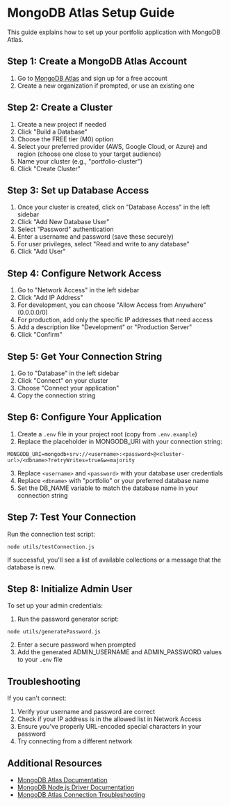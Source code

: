 # MongoDB Atlas Setup Guide

This guide explains how to set up your portfolio application with MongoDB Atlas.

## Step 1: Create a MongoDB Atlas Account

1. Go to [MongoDB Atlas](https://www.mongodb.com/cloud/atlas) and sign up for a free account
2. Create a new organization if prompted, or use an existing one

## Step 2: Create a Cluster

1. Create a new project if needed
2. Click "Build a Database"
3. Choose the FREE tier (M0) option
4. Select your preferred provider (AWS, Google Cloud, or Azure) and region (choose one close to your target audience)
5. Name your cluster (e.g., "portfolio-cluster")
6. Click "Create Cluster"

## Step 3: Set up Database Access

1. Once your cluster is created, click on "Database Access" in the left sidebar
2. Click "Add New Database User"
3. Select "Password" authentication
4. Enter a username and password (save these securely)
5. For user privileges, select "Read and write to any database"
6. Click "Add User"

## Step 4: Configure Network Access

1. Go to "Network Access" in the left sidebar
2. Click "Add IP Address"
3. For development, you can choose "Allow Access from Anywhere" (0.0.0.0/0)
4. For production, add only the specific IP addresses that need access
5. Add a description like "Development" or "Production Server"
6. Click "Confirm"

## Step 5: Get Your Connection String

1. Go to "Database" in the left sidebar
2. Click "Connect" on your cluster
3. Choose "Connect your application"
4. Copy the connection string

## Step 6: Configure Your Application

1. Create a `.env` file in your project root (copy from `.env.example`)
2. Replace the placeholder in MONGODB_URI with your connection string:
```
MONGODB_URI=mongodb+srv://<username>:<password>@<cluster-url>/<dbname>?retryWrites=true&w=majority
```
3. Replace `<username>` and `<password>` with your database user credentials
4. Replace `<dbname>` with "portfolio" or your preferred database name
5. Set the DB_NAME variable to match the database name in your connection string

## Step 7: Test Your Connection

Run the connection test script:

```
node utils/testConnection.js
```

If successful, you'll see a list of available collections or a message that the database is new.

## Step 8: Initialize Admin User

To set up your admin credentials:

1. Run the password generator script:
```
node utils/generatePassword.js
```

2. Enter a secure password when prompted
3. Add the generated ADMIN_USERNAME and ADMIN_PASSWORD values to your `.env` file

## Troubleshooting

If you can't connect:

1. Verify your username and password are correct
2. Check if your IP address is in the allowed list in Network Access
3. Ensure you've properly URL-encoded special characters in your password
4. Try connecting from a different network

## Additional Resources

- [MongoDB Atlas Documentation](https://docs.atlas.mongodb.com/)
- [MongoDB Node.js Driver Documentation](https://docs.mongodb.com/drivers/node/)
- [MongoDB Atlas Connection Troubleshooting](https://docs.atlas.mongodb.com/troubleshoot-connection/)